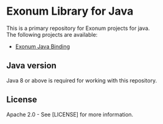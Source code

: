 # Exonum Library for Java
This is a primary repository for Exonum projects for java.  
The following projects are available:
 - [Exonum Java Binding](exonum-java-binding-parent)

## Java version
Java 8 or above is required for working with this repository.
 
## License
Apache 2.0 - See [LICENSE] for more information.  
  
